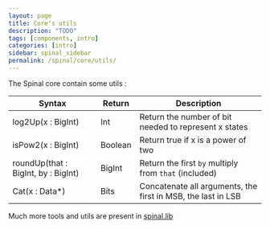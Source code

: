 ```yaml
---
layout: page
title: Core's utils
description: "TODO"
tags: [components, intro]
categories: [intro]
sidebar: spinal_sidebar
permalink: /spinal/core/utils/
---
```


The Spinal core contain some utils :

| Syntax |  Return |Description|
| ------- | ---- | --- |
| log2Up(x : BigInt) | Int | Return the number of bit needed to represent x states |
| isPow2(x : BigInt) | Boolean | Return true if x is a power of two |
| roundUp(that : BigInt, by : BigInt) | BigInt | Return the first `by` multiply from `that` (included)  |
| Cat(x : Data*) | Bits | Concatenate all arguments, the first in MSB, the last in LSB |

Much more tools and utils are present in [spinal.lib](/SpinalDoc/spinal/lib/utils/)
